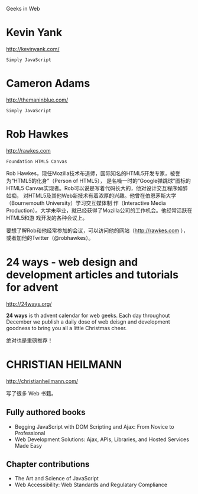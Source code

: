 Geeks in Web 

# Kevin Yank
http://kevinyank.com/

    Simply JavaScript

# Cameron Adams
http://themaninblue.com/

    Simply JavaScript

# Rob Hawkes
http://rawkes.com

    Foundation HTML5 Canvas
    
Rob Hawkes，现任Mozilla技术布道师，国际知名的HTML5开发专家，被誉为“HTML5的化身”（Person of HTML5），
是名噪一时的“Google弹跳球”图标的HTML5 Canvas实现者。Rob可以说是写着代码长大的，他对设计交互程序如醉如痴，
对HTML5及其他Web新技术有着浓厚的兴趣。他曾在伯恩茅斯大学（Bournemouth University）学习交互媒体制
作（Interactive Media Production）。大学未毕业，就已经获得了Mozilla公司的工作机会。他经常活跃在HTML5和游
戏开发的各种会议上。

要想了解Rob和他经常参加的会议，可以访问他的网站（http://rawkes.com ），或者加他的Twitter（@robhawkes）。

# 24 ways - web design and development articles and tutorials for advent
http://24ways.org/

**24 ways** is th advent calendar for web geeks. Each day throughout December we publish a 
daily dose of web deisgn and development goodness to bring you all a little Christmas cheer.

绝对也是重磅推荐！

# CHRISTIAN HEILMANN
http://christianheilmann.com/

写了很多 Web 书籍。

## Fully authored books
* Begging JavaScript with DOM Scripting and Ajax: From Novice to Professional
* Web Development Solutions: Ajax, APIs, Libraries, and Hosted Services Made Easy

## Chapter contributions
* The Art and Science of JavaScript
* Web Accessibility: Web Standards and Regulatary Compliance
